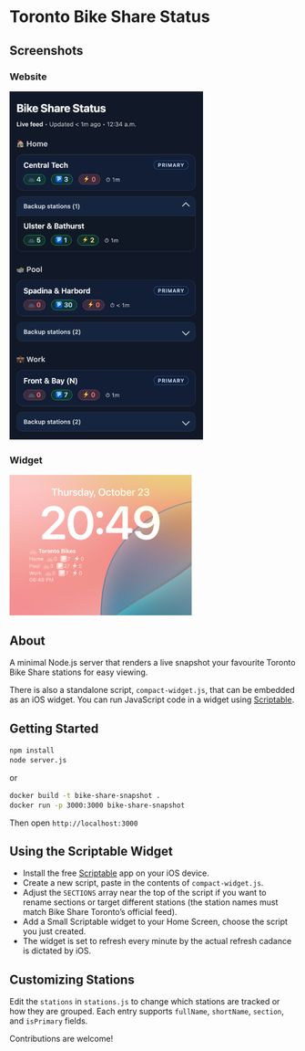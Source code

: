# Toronto Bike Share Status

## Screenshots
### Website
<img src="website.png" alt="Mobile website view" width="340">

### Widget
<img src="widget.jpg" alt="Mobile widget view" width="320">

## About

A minimal Node.js server that renders a live snapshot your favourite Toronto Bike Share stations for easy viewing.

There is also a standalone script, `compact-widget.js`, that can be embedded as an iOS widget. You can run JavaScript code in a widget using [Scriptable](https://scriptable.app/).

## Getting Started

```sh
npm install
node server.js
```

or 

```sh
docker build -t bike-share-snapshot .
docker run -p 3000:3000 bike-share-snapshot
```

Then open `http://localhost:3000`

## Using the Scriptable Widget
- Install the free [Scriptable](https://scriptable.app/) app on your iOS device.
- Create a new script, paste in the contents of `compact-widget.js`.
- Adjust the `SECTIONS` array near the top of the script if you want to rename sections or target different stations (the station names must match Bike Share Toronto’s official feed).
- Add a Small Scriptable widget to your Home Screen, choose the script you just created.
- The widget is set to refresh every minute by the actual refresh cadance is dictated by iOS.

## Customizing Stations

Edit the `stations` in `stations.js` to change which stations are tracked or how they are grouped. Each entry supports `fullName`, `shortName`, `section`, and `isPrimary` fields.

Contributions are welcome!
